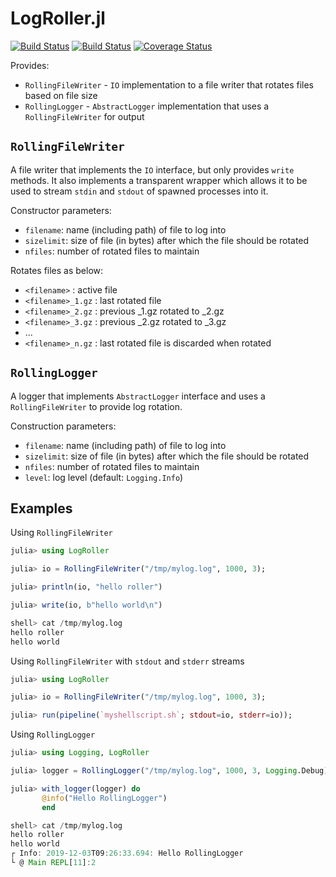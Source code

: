 # LogRoller.jl

[![Build Status](https://travis-ci.org/tanmaykm/LogRoller.jl.png)](https://travis-ci.org/tanmaykm/LogRoller.jl) 
[![Build Status](https://ci.appveyor.com/api/projects/status/github/tanmaykm/LogRoller.jl?branch=master&svg=true)](https://ci.appveyor.com/project/tanmaykm/logroller-jl/branch/master) 
[![Coverage Status](https://coveralls.io/repos/github/tanmaykm/LogRoller.jl/badge.svg?branch=master)](https://coveralls.io/github/tanmaykm/LogRoller.jl?branch=master)

Provides:
- `RollingFileWriter` - `IO` implementation to a file writer that rotates files based on file size
- `RollingLogger` - `AbstractLogger` implementation that uses a `RollingFileWriter` for output

## `RollingFileWriter`

A file writer that implements the `IO` interface, but only provides `write` methods. It also implements a transparent wrapper which allows it to be used to stream `stdin` and `stdout` of spawned processes into it.

Constructor parameters:
- `filename`: name (including path) of file to log into
- `sizelimit`: size of file (in bytes) after which the file should be rotated
- `nfiles`: number of rotated files to maintain

Rotates files as below:

- `<filename>` : active file
- `<filename>_1.gz` : last rotated file
- `<filename>_2.gz` : previous <filename>_1.gz rotated to <filename>_2.gz
- `<filename>_3.gz` : previous <filename>_2.gz rotated to <filename>_3.gz
- ...
- `<filename>_n.gz` : last rotated file is discarded when rotated

## `RollingLogger`

A logger that implements `AbstractLogger` interface and uses a `RollingFileWriter` to provide log rotation.

Construction parameters:
- `filename`: name (including path) of file to log into
- `sizelimit`: size of file (in bytes) after which the file should be rotated
- `nfiles`: number of rotated files to maintain
- `level`: log level (default: `Logging.Info`)

## Examples

Using `RollingFileWriter`

```julia
julia> using LogRoller

julia> io = RollingFileWriter("/tmp/mylog.log", 1000, 3);

julia> println(io, "hello roller")

julia> write(io, b"hello world\n")

shell> cat /tmp/mylog.log
hello roller
hello world
```

Using `RollingFileWriter` with `stdout` and `stderr` streams

```julia
julia> using LogRoller

julia> io = RollingFileWriter("/tmp/mylog.log", 1000, 3);

julia> run(pipeline(`myshellscript.sh`; stdout=io, stderr=io));
```

Using `RollingLogger`

```julia
julia> using Logging, LogRoller

julia> logger = RollingLogger("/tmp/mylog.log", 1000, 3, Logging.Debug);

julia> with_logger(logger) do
       @info("Hello RollingLogger")
       end

shell> cat /tmp/mylog.log
hello roller
hello world
┌ Info: 2019-12-03T09:26:33.694: Hello RollingLogger
└ @ Main REPL[11]:2
```

